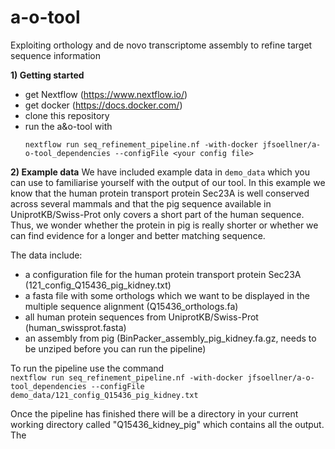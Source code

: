# a-o-tool
Exploiting orthology and de novo transcriptome assembly to refine target sequence information

**1) Getting started**
  - get Nextflow (https://www.nextflow.io/)
  - get docker (https://docs.docker.com/)
  - clone this repository
  - run the a&o-tool with
    ```
    nextflow run seq_refinement_pipeline.nf -with-docker jfsoellner/a-o-tool_dependencies --configFile <your config file>
    ```
**2) Example data**
  We have included example data in `demo_data` which you can use to familiarise yourself with the output of our tool. In this example we know that the human protein transport protein Sec23A is well conserved across several mammals and that the pig sequence available in UniprotKB/Swiss-Prot only covers a short part of the human sequence. Thus, we wonder whether the protein in pig is really shorter or whether we can find evidence for a longer and better matching sequence.    
  
  The data include:   
  - a configuration file for the human protein transport protein Sec23A (121_config_Q15436_pig_kidney.txt)     
  - a fasta file with some orthologs which we want to be displayed in the multiple sequence alignment (Q15436_orthologs.fa)     
  - all human protein sequences from UniprotKB/Swiss-Prot (human_swissprot.fasta)     
  - an assembly from pig (BinPacker_assembly_pig_kidney.fa.gz, needs to be unziped before you can run the pipeline)     

 To run the pipeline use the command  
    ```
    nextflow run seq_refinement_pipeline.nf -with-docker jfsoellner/a-o-tool_dependencies --configFile demo_data/121_config_Q15436_pig_kidney.txt
    ```
    
 Once the pipeline has finished there will be a directory in your current working directory called "Q15436_kidney_pig" which contains all the output. The 
